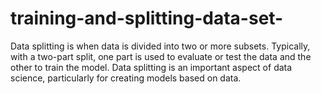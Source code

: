 # training-and-splitting-data-set-
Data splitting is when data is divided into two or more subsets. Typically, with a two-part split, one part is used to evaluate or test the data and the other to train the model. Data splitting is an important aspect of data science, particularly for creating models based on data.

